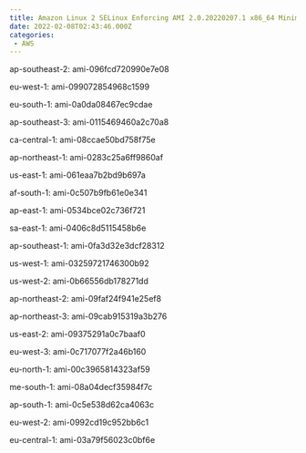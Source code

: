 ```yaml
---
title: Amazon Linux 2 SELinux Enforcing AMI 2.0.20220207.1 x86_64 Minimal HVM gp2
date: 2022-02-08T02:43:46.000Z
categories:
 - AWS
---
```


ap-southeast-2: ami-096fcd720990e7e08

eu-west-1: ami-099072854968c1599

eu-south-1: ami-0a0da08467ec9cdae

ap-southeast-3: ami-0115469460a2c70a8

ca-central-1: ami-08ccae50bd758f75e

ap-northeast-1: ami-0283c25a6ff9860af

us-east-1: ami-061eaa7b2bd9b697a

af-south-1: ami-0c507b9fb61e0e341

ap-east-1: ami-0534bce02c736f721

sa-east-1: ami-0406c8d5115458b6e

ap-southeast-1: ami-0fa3d32e3dcf28312

us-west-1: ami-03259721746300b92

us-west-2: ami-0b66556db178271dd

ap-northeast-2: ami-09faf24f941e25ef8

ap-northeast-3: ami-09cab915319a3b276

us-east-2: ami-09375291a0c7baaf0

eu-west-3: ami-0c717077f2a46b160

eu-north-1: ami-00c3965814323af59

me-south-1: ami-08a04decf35984f7c

ap-south-1: ami-0c5e538d62ca4063c

eu-west-2: ami-0992cd19c952bb6c1

eu-central-1: ami-03a79f56023c0bf6e

